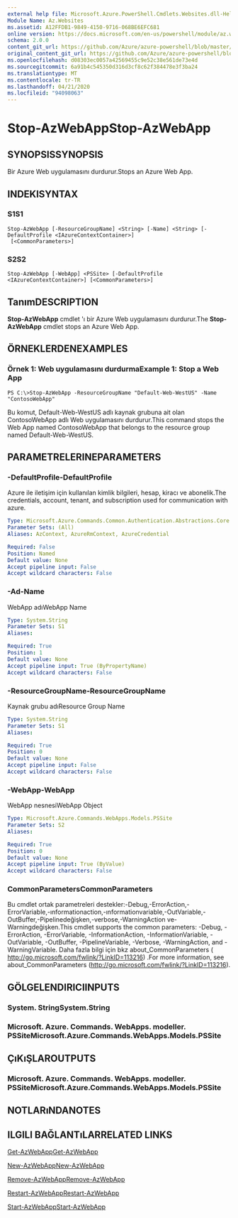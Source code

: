 ```yaml
---
external help file: Microsoft.Azure.PowerShell.Cmdlets.Websites.dll-Help.xml
Module Name: Az.Websites
ms.assetid: A12FFDB1-9849-4150-9716-068BE6EFC681
online version: https://docs.microsoft.com/en-us/powershell/module/az.websites/stop-azwebapp
schema: 2.0.0
content_git_url: https://github.com/Azure/azure-powershell/blob/master/src/Websites/Websites/help/Stop-AzWebApp.md
original_content_git_url: https://github.com/Azure/azure-powershell/blob/master/src/Websites/Websites/help/Stop-AzWebApp.md
ms.openlocfilehash: d08303ec0057a42569455c9e52c38e561de73e4d
ms.sourcegitcommit: 6a91b4c545350d316d3cf8c62f384478e3f3ba24
ms.translationtype: MT
ms.contentlocale: tr-TR
ms.lasthandoff: 04/21/2020
ms.locfileid: "94098063"
---
```

# <span data-ttu-id="da931-101">Stop-AzWebApp</span><span class="sxs-lookup"><span data-stu-id="da931-101">Stop-AzWebApp</span></span>

## <span data-ttu-id="da931-102">SYNOPSIS</span><span class="sxs-lookup"><span data-stu-id="da931-102">SYNOPSIS</span></span>
<span data-ttu-id="da931-103">Bir Azure Web uygulamasını durdurur.</span><span class="sxs-lookup"><span data-stu-id="da931-103">Stops an Azure Web App.</span></span>

## <span data-ttu-id="da931-104">INDEKI</span><span class="sxs-lookup"><span data-stu-id="da931-104">SYNTAX</span></span>

### <span data-ttu-id="da931-105">S1</span><span class="sxs-lookup"><span data-stu-id="da931-105">S1</span></span>
```
Stop-AzWebApp [-ResourceGroupName] <String> [-Name] <String> [-DefaultProfile <IAzureContextContainer>]
 [<CommonParameters>]
```

### <span data-ttu-id="da931-106">S2</span><span class="sxs-lookup"><span data-stu-id="da931-106">S2</span></span>
```
Stop-AzWebApp [-WebApp] <PSSite> [-DefaultProfile <IAzureContextContainer>] [<CommonParameters>]
```

## <span data-ttu-id="da931-107">Tanım</span><span class="sxs-lookup"><span data-stu-id="da931-107">DESCRIPTION</span></span>
<span data-ttu-id="da931-108">**Stop-AzWebApp** cmdlet 'ı bir Azure Web uygulamasını durdurur.</span><span class="sxs-lookup"><span data-stu-id="da931-108">The **Stop-AzWebApp** cmdlet stops an Azure Web App.</span></span>

## <span data-ttu-id="da931-109">ÖRNEKLERDEN</span><span class="sxs-lookup"><span data-stu-id="da931-109">EXAMPLES</span></span>

### <span data-ttu-id="da931-110">Örnek 1: Web uygulamasını durdurma</span><span class="sxs-lookup"><span data-stu-id="da931-110">Example 1: Stop a Web App</span></span>
```
PS C:\>Stop-AzWebApp -ResourceGroupName "Default-Web-WestUS" -Name "ContosoWebApp"
```

<span data-ttu-id="da931-111">Bu komut, Default-Web-WestUS adlı kaynak grubuna ait olan ContosoWebApp adlı Web uygulamasını durdurur.</span><span class="sxs-lookup"><span data-stu-id="da931-111">This command stops the Web App named ContosoWebApp that belongs to the resource group named Default-Web-WestUS.</span></span>

## <span data-ttu-id="da931-112">PARAMETRELERINE</span><span class="sxs-lookup"><span data-stu-id="da931-112">PARAMETERS</span></span>

### <span data-ttu-id="da931-113">-DefaultProfile</span><span class="sxs-lookup"><span data-stu-id="da931-113">-DefaultProfile</span></span>
<span data-ttu-id="da931-114">Azure ile iletişim için kullanılan kimlik bilgileri, hesap, kiracı ve abonelik.</span><span class="sxs-lookup"><span data-stu-id="da931-114">The credentials, account, tenant, and subscription used for communication with azure.</span></span>

```yaml
Type: Microsoft.Azure.Commands.Common.Authentication.Abstractions.Core.IAzureContextContainer
Parameter Sets: (All)
Aliases: AzContext, AzureRmContext, AzureCredential

Required: False
Position: Named
Default value: None
Accept pipeline input: False
Accept wildcard characters: False
```

### <span data-ttu-id="da931-115">-Ad</span><span class="sxs-lookup"><span data-stu-id="da931-115">-Name</span></span>
<span data-ttu-id="da931-116">WebApp adı</span><span class="sxs-lookup"><span data-stu-id="da931-116">WebApp Name</span></span>

```yaml
Type: System.String
Parameter Sets: S1
Aliases:

Required: True
Position: 1
Default value: None
Accept pipeline input: True (ByPropertyName)
Accept wildcard characters: False
```

### <span data-ttu-id="da931-117">-ResourceGroupName</span><span class="sxs-lookup"><span data-stu-id="da931-117">-ResourceGroupName</span></span>
<span data-ttu-id="da931-118">Kaynak grubu adı</span><span class="sxs-lookup"><span data-stu-id="da931-118">Resource Group Name</span></span>

```yaml
Type: System.String
Parameter Sets: S1
Aliases:

Required: True
Position: 0
Default value: None
Accept pipeline input: False
Accept wildcard characters: False
```

### <span data-ttu-id="da931-119">-WebApp</span><span class="sxs-lookup"><span data-stu-id="da931-119">-WebApp</span></span>
<span data-ttu-id="da931-120">WebApp nesnesi</span><span class="sxs-lookup"><span data-stu-id="da931-120">WebApp Object</span></span>

```yaml
Type: Microsoft.Azure.Commands.WebApps.Models.PSSite
Parameter Sets: S2
Aliases:

Required: True
Position: 0
Default value: None
Accept pipeline input: True (ByValue)
Accept wildcard characters: False
```

### <span data-ttu-id="da931-121">CommonParameters</span><span class="sxs-lookup"><span data-stu-id="da931-121">CommonParameters</span></span>
<span data-ttu-id="da931-122">Bu cmdlet ortak parametreleri destekler:-Debug,-ErrorAction,-ErrorVariable,-ınformationaction,-ınformationvariable,-OutVariable,-OutBuffer,-Pipelinedeğişken,-verbose,-WarningAction ve-Warningdeğişken.</span><span class="sxs-lookup"><span data-stu-id="da931-122">This cmdlet supports the common parameters: -Debug, -ErrorAction, -ErrorVariable, -InformationAction, -InformationVariable, -OutVariable, -OutBuffer, -PipelineVariable, -Verbose, -WarningAction, and -WarningVariable.</span></span> <span data-ttu-id="da931-123">Daha fazla bilgi için bkz about_CommonParameters ( http://go.microsoft.com/fwlink/?LinkID=113216) .</span><span class="sxs-lookup"><span data-stu-id="da931-123">For more information, see about_CommonParameters (http://go.microsoft.com/fwlink/?LinkID=113216).</span></span>

## <span data-ttu-id="da931-124">GÖLGELENDIRICI</span><span class="sxs-lookup"><span data-stu-id="da931-124">INPUTS</span></span>

### <span data-ttu-id="da931-125">System. String</span><span class="sxs-lookup"><span data-stu-id="da931-125">System.String</span></span>

### <span data-ttu-id="da931-126">Microsoft. Azure. Commands. WebApps. modeller. PSSite</span><span class="sxs-lookup"><span data-stu-id="da931-126">Microsoft.Azure.Commands.WebApps.Models.PSSite</span></span>

## <span data-ttu-id="da931-127">ÇıKıŞLAR</span><span class="sxs-lookup"><span data-stu-id="da931-127">OUTPUTS</span></span>

### <span data-ttu-id="da931-128">Microsoft. Azure. Commands. WebApps. modeller. PSSite</span><span class="sxs-lookup"><span data-stu-id="da931-128">Microsoft.Azure.Commands.WebApps.Models.PSSite</span></span>

## <span data-ttu-id="da931-129">NOTLARıNDA</span><span class="sxs-lookup"><span data-stu-id="da931-129">NOTES</span></span>

## <span data-ttu-id="da931-130">ILGILI BAĞLANTıLAR</span><span class="sxs-lookup"><span data-stu-id="da931-130">RELATED LINKS</span></span>

[<span data-ttu-id="da931-131">Get-AzWebApp</span><span class="sxs-lookup"><span data-stu-id="da931-131">Get-AzWebApp</span></span>](./Get-AzWebApp.md)

[<span data-ttu-id="da931-132">New-AzWebApp</span><span class="sxs-lookup"><span data-stu-id="da931-132">New-AzWebApp</span></span>](./New-AzWebApp.md)

[<span data-ttu-id="da931-133">Remove-AzWebApp</span><span class="sxs-lookup"><span data-stu-id="da931-133">Remove-AzWebApp</span></span>](./Remove-AzWebApp.md)

[<span data-ttu-id="da931-134">Restart-AzWebApp</span><span class="sxs-lookup"><span data-stu-id="da931-134">Restart-AzWebApp</span></span>](./Restart-AzWebApp.md)

[<span data-ttu-id="da931-135">Start-AzWebApp</span><span class="sxs-lookup"><span data-stu-id="da931-135">Start-AzWebApp</span></span>](./Start-AzWebApp.md)


